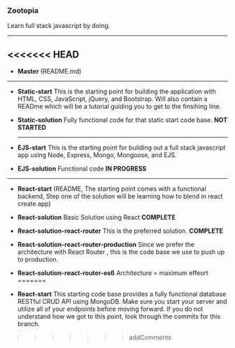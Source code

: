 ### Zootopia

Learn full stack javascript by doing.

----

<<<<<<< HEAD
----

* __Master__ (README.md)

----

* __Static-start__ This is the starting point for building the application with HTML, CSS, JavaScript, jQuery, and Bootstrap. Will also contain a READme which will be a tutorial guiding you to get to the finsihing line.

* __Static-solution__ Fully functional code for that static start code base. __NOT STARTED__

  ----

* __EJS-start__ This is the starting point for building out a full stack javascript app using Node, Express, Mongo, Mongoose, and EJS.


* __EJS-solution__ Functional code __IN PROGRESS__

----

* __React-start__ (README, The starting point comes with a functional backend, Step one of the solution will be learning how to blend in react create app)

* __React-solution__ Basic Solution using React __COMPLETE__

* __React-solution-react-router__ This is the preferred solution. __COMPLETE__

* __React-solution-react-router-production__ Since we prefer the architecture with React Router , this is the code base we use to push up to production.

* __React-solution-react-router-es6__ Architecture = maximum effeort
=======
* __React-start__ This starting code base provides a fully functional database RESTful CRUD API using MongoDB. Make sure you start your server and utilize all of your endpoints before moving forward. If you do not understand how we got to this point, look through the commits for this branch.
>>>>>>> addComments
